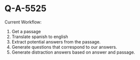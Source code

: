# Q-A-5525

Current Workflow:

1. Get a passage
2. Translate spanish to english
3. Extract potential answers from the passage.
4. Generate questions that correspond to our answers.
5. Generate distraction answers based on answer and passage.